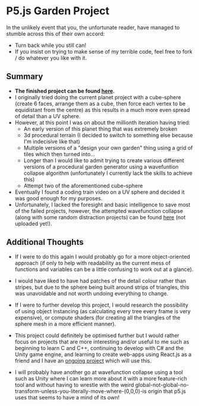# P5.js Garden Project

In the unlikely event that you, the unfortunate reader, have managed to stumble across this of their own accord:
- Turn back while you still can!
- If you insist on trying to make sense of my terrible code, feel free to fork / do whatever you like with it.

## Summary

- **The finished project can be found [here](https://p5.tomat05.net).**
- I originally tried doing the current planet project with a cube-sphere (create 6 faces, arrange them as a cube, then force each vertex to be equidistant from the centre)
as this results in a much more even spread of detail than a UV sphere.
- However, at this point I was on about the millionth iteration having tried:
    - An early version of this planet thing that was extremely broken
    - 3d procedural terrain (I decided to switch to something else because I'm indecisive like that)
    - Multiple versions of a "design your own garden" thing using a grid of tiles which then turned into...
    - Longer than I would like to admit trying to create various different versions of a procedural garden generator using a wavefuntion collapse algorithm (unfortunately I currently lack the skills to achieve this)
    - Attempt two of the aforementioned cube-sphere
- Eventually I found a coding train video on a UV sphere and decided it was good enough for my purposes.
- Unfortunately, I lacked the foresight and basic intelligence to save most of the failed projects, however, the attempted wavefunction collapse (along with some random distraction projects) can be found [here](https://p5.tomat05.net) (not uploaded yet!).

## Additional Thoughts

- If I were to do this again I would probably go for a more object-oriented approach (if only to help with readability as the current mess of functions and variables can be a little confusing to work out at a glance).
- I would have liked to have had patches of the detail colour rather than stripes, but due to the sphere being built around strips of triangles, this was unavoidable and not worth undoing everything to change.
- If I were to further develop this project, I would research the possibility of using object instancing (as calculating every tree every frame is very expensive), or compute shaders (for creating all the triangles of the sphere mesh in a more efficient manner).
- This project could definitely be optimised further but I would rather focus on projects that are more interesting and/or useful to me such as beginning to learn C and C++, continuing to develop with C# and the Unity game engine, and learning to create web-apps using React.js as a friend and I have an [ongoing project](https://lizard.social/) which will use this.


- I will probably have another go at wavefunction collapse using a tool such as Unity where I can learn more about it with a more feature-rich tool and without having to wrestle with the weird global-not-global-no-transform-unless-you-literally-move-where-(0,0,0)-is origin that p5.js uses that seems to have a mind of its own!
